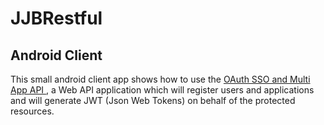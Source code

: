 # JJBRestful
<h2>Android Client</h2>
<p>This small android client app shows how to use the <a href="https://github.com/JhonBv/Clysma.SSO.Oauth2"> OAuth SSO and Multi App API </a>, a Web API application which will register users and applications and will generate JWT (Json Web Tokens) on behalf of the protected resources.</p>
